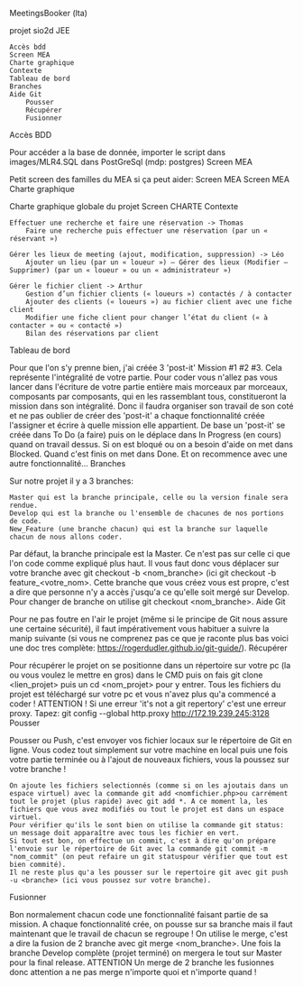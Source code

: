 MeetingsBooker (lta)

projet sio2d JEE

    Accès bdd
    Screen MEA
    Charte graphique
    Contexte
    Tableau de bord
    Branches
    Aide Git
        Pousser
        Récupérer
        Fusionner

Accès BDD

Pour accéder a la base de donnée, importer le script dans images/MLR4.SQL dans PostGreSql (mdp: postgres)
Screen MEA

Petit screen des familles du MEA si ça peut aider: Screen MEA Screen MEA
Charte graphique

Charte graphique globale du projet Screen CHARTE
Contexte

    Effectuer une recherche et faire une réservation -> Thomas
        Faire une recherche puis effectuer une réservation (par un « réservant »)

    Gérer les lieux de meeting (ajout, modification, suppression) -> Léo
        Ajouter un lieu (par un « loueur ») – Gérer des lieux (Modifier – Supprimer) (par un « loueur » ou un « administrateur »)

    Gérer le fichier client -> Arthur
        Gestion d’un fichier clients (« loueurs ») contactés / à contacter
        Ajouter des clients (« loueurs ») au fichier client avec une fiche client
        Modifier une fiche client pour changer l’état du client (« à contacter » ou « contacté »)
        Bilan des réservations par client

Tableau de bord

Pour que l'on s'y prenne bien, j'ai créée 3 'post-it' Mission #1 #2 #3. Cela représente l'intégralité de votre partie. Pour coder vous n'allez pas vous lancer dans l'écriture de votre partie entière mais morceaux par morceaux, composants par composants, qui en les rassemblant tous, constitueront la mission dans son intégralité. Donc il faudra organiser son travail de son coté et ne pas oublier de créer des 'post-it' a chaque fonctionnalité créée l'assigner et écrire à quelle mission elle appartient. De base un 'post-it' se créée dans To Do (a faire) puis on le déplace dans In Progress (en cours) quand on travail dessus. Si on est bloqué ou on a besoin d'aide on met dans Blocked. Quand c'est finis on met dans Done. Et on recommence avec une autre fonctionnalité...
Branches

Sur notre projet il y a 3 branches:

    Master qui est la branche principale, celle ou la version finale sera rendue.
    Develop qui est la branche ou l'ensemble de chacunes de nos portions de code.
    New_Feature (une branche chacun) qui est la branche sur laquelle chacun de nous allons coder.

Par défaut, la branche principale est la Master. Ce n'est pas sur celle ci que l'on code comme expliqué plus haut. Il vous faut donc vous déplacer sur votre branche avec git checkout -b <nom_branche> (ici git checkout -b feature_<votre_nom>. Cette branche que vous créez vous est propre, c'est a dire que personne n'y a accès j'usqu'a ce qu'elle soit mergé sur Develop. Pour changer de branche on utilise git checkout <nom_branche>.
Aide Git

Pour ne pas foutre en l'air le projet (même si le principe de Git nous assure une certaine sécurité), il faut impérativement vous habituer a suivre la manip suivante (si vous ne comprenez pas ce que je raconte plus bas voici une doc tres complète: https://rogerdudler.github.io/git-guide/).
Récupérer

Pour récupérer le projet on se positionne dans un répertoire sur votre pc (la ou vous voulez le mettre en gros) dans le CMD puis on fais git clone <lien_projet> puis un cd <nom_projet> pour y entrer. Tous les fichiers du projet est téléchargé sur votre pc et vous n'avez plus qu'a commencé a coder ! ATTENTION ! Si une erreur 'it's not a git repertory' c'est une erreur proxy. Tapez: git config --global http.proxy http://172.19.239.245:3128
Pousser

Pousser ou Push, c'est envoyer vos fichier locaux sur le répertoire de Git en ligne. Vous codez tout simplement sur votre machine en local puis une fois votre partie terminée ou à l'ajout de nouveaux fichiers, vous la poussez sur votre branche !

    On ajoute les fichiers selectionnés (comme si on les ajoutais dans un espace virtuel) avec la commande git add <nomfichier.php>ou carrément tout le projet (plus rapide) avec git add *. A ce moment la, les fichiers que vous avez modifiés ou tout le projet est dans un espace virtuel.
    Pour vérifier qu'ils le sont bien on utilise la commande git status: un message doit apparaître avec tous les fichier en vert.
    Si tout est bon, on effectue un commit, c'est à dire qu'on prépare l'envoie sur le répertoire de Git avec la commande git commit -m "nom_commit" (on peut refaire un git statuspour vérifier que tout est bien commité).
    Il ne reste plus qu'a les pousser sur le repertoire git avec git push -u <branche> (ici vous poussez sur votre branche).

Fusionner

Bon normalement chacun code une fonctionnalité faisant partie de sa mission. A chaque fonctionnalité crée, on pousse sur sa branche mais il faut maintenant que le travail de chacun se regroupe ! On utilise le merge, c'est a dire la fusion de 2 branche avec git merge <nom_branche>. Une fois la branche Develop complète (projet terminé) on mergera le tout sur Master pour la final release. ATTENTION Un merge de 2 branche les fusionnes donc attention a ne pas merge n'importe quoi et n'importe quand !
